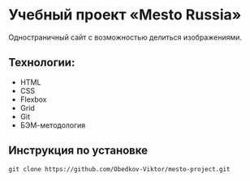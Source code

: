 # Учебный проект «Mesto Russia»

Одностраничный сайт с возможностью делиться изображениями.

## Технологии:

* HTML
* CSS
* Flexbox
* Grid
* Git
* БЭМ-методология

## Инструкция по установке

```
git clone https://github.com/Obedkov-Viktor/mesto-project.git
```
